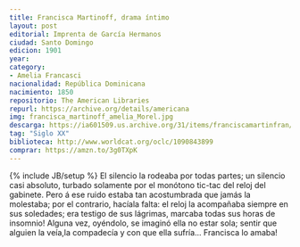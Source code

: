 ```yaml
---
title: Francisca Martinoff, drama íntimo
layout: post
editorial: Imprenta de García Hermanos
ciudad: Santo Domingo
edicion: 1901
year: 
category:
- Amelia Francasci
nacionalidad: República Dominicana
nacimiento: 1850
repositorio: The American Libraries
repurl: https://archive.org/details/americana
img: francisca_martinoff_amelia_Morel.jpg
descarga: https://ia601509.us.archive.org/31/items/franciscamartinfran/franciscamartinfran.pdf
tag: "Siglo XX"
biblioteca: http://www.worldcat.org/oclc/1090843899
comprar: https://amzn.to/3g0TXpK
---
```

{% include JB/setup %}
El silencio la rodeaba por todas partes; un silencio casi absoluto, turbado solamente por el monótono tic-tac del reloj del gabinete. Pero á ese ruido estaba tan acostumbrada que jamás la molestaba; por el contrario, hacíala falta: el reloj la acompañaba siempre en sus soledades; era testigo de sus lágrimas, marcaba todas sus horas de insomnio! Alguna vez, oyéndolo, se imaginó ella no estar sola; sentir que alguien la veía,la compadecía y con que ella sufría... Francisca lo amaba!
